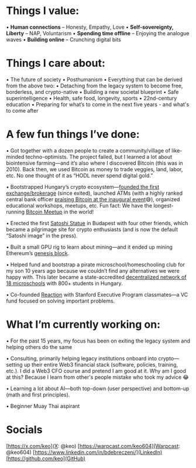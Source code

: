 
# Things I value:
• **Human connections** – Honesty, Empathy, Love
• **Self-sovereignty, Liberty** – NAP, Voluntarism
• **Spending time offline** – Enjoying the analogue waves
• **Building online** – Crunching digital bits


# Things I care about:
• The future of society
• Posthumanism
• Everything that can be derived from the above two:
	• Detaching from the legacy system to become free, borderless, and crypto-native
	• Building a new societal blueprint
	• Safe superintelligence
	• Health, safe food, longevity, sports
	• 22nd-century education
	• Preparing for what’s to come in the next five years - and what's to come after


# A few fun things I’ve done:

• Got together with a dozen people to create a community/village of like-minded techno-optimists. The project failed, but I learned a lot about biointensive farming—and it’s also where I discovered Bitcoin (this was in 2010). Back then, we used Bitcoin as money to trade veggies, land, labor, etc. No one thought of it as “HODL never spend digital gold.”

• Bootstrapped Hungary’s crypto ecosystem—[founded the first exchange/brokerage](https://mrcoin.eu) (since exited), launched ATMs (with a highly ranked central bank officer [praising Bitcoin at the inaugural event](https://www.youtube.com/watch?v=sDvEgqsbZow)😅), organized educational workshops, meetups, etc. Fun fact: We have the longest-running [Bitcoin Meetup](http://www.bitcoinbudapest.hu) in the world!

• Erected the first [Satoshi Statue](https://www.youtube.com/live/em74TdeSsbw?t=2363s) in Budapest with four other friends, which became a pilgrimage site for crypto enthusiasts (and is now the default “Satoshi image” in the press).

• Built a small GPU rig to learn about mining—and it ended up mining Ethereum’s [genesis block](https://x.com/keo/status/1272844823834308608).

• Helped fund and bootstrap a pirate microschool/homeschooling club for my son 10 years ago because we couldn’t find any alternatives we were happy with. This later became a state-accredited [decentralized network of 18 microschools](https://budapestschool.org/en/) with 800+ students in Hungary.

• Co-founded [Reaction](https://reaction.global) with Stanford Executive Program classmates—a VC fund focused on solving important problems.

 # What I’m currently working on:

• For the past 15 years, my focus has been on exiting the legacy system and helping others do the same

• Consulting, primarily helping legacy institutions onboard into crypto—setting up their entire Web3 financial stack (software, policies, training, etc.). I did a Web3 CFO course and pretend I am good at it. Why am I good at this? Because I learn from other's people mistake who took my advice 😂

• Learning a lot about AI—both top-down (user perspective) and bottom-up (math and first principles).

• Beginner Muay Thai aspirant

  

# Socials

[https://x.com/keo](X: @keo)
[https://warpcast.com/keo604](Warpcast: @keo604)
[https://www.linkedin.com/in/bdebreczeni/](LinkedIn)
[https://github.com/keo](GitHub)


